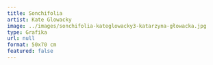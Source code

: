 ```yaml
---
title: Sonchifolia
artist: Kate Glowacky
image: ../images/sonchifolia-kateglowacky3-katarzyna-głowacka.jpg
type: Grafika
url: null
format: 50x70 cm
featured: false
---
```

